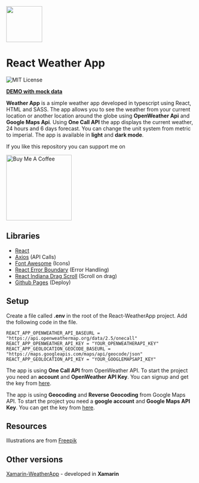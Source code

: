 <img src="https://github.com/gheorghedarle/React-WeatherApp/blob/master/screenshots/icon.png" width="96" />

# React Weather App

![MIT License](https://img.shields.io/apm/l/atomic-design-ui.svg?)

[**DEMO with mock data**](https://gheorghedarle.github.io/React-WeatherApp/)

**Weather App** is a simple weather app developed in typescript using React, HTML and SASS. The app allows you to see the weather from your current location or another location around the globe using **OpenWeather Api** and **Google Maps Api**. Using **One Call API** the app displays the current weather, 24 hours and 6 days forecast. You can change the unit system from metric to imperial. The app is available in **light** and **dark mode**.

If you like this repository you can support me on

<a href="https://www.buymeacoffee.com/gheorghedarle" target="_blank"><img src="https://www.buymeacoffee.com/assets/img/guidelines/download-assets-sm-1.svg" alt="Buy Me A Coffee" width="175"></a>

## Libraries

- [React](https://github.com/facebook/react)
- [Axios](https://github.com/axios/axios) (API Calls)
- [Font Awesome](https://github.com/FortAwesome/Font-Awesome) (Icons)
- [React Error Boundary](https://github.com/bvaughn/react-error-boundary) (Error Handling)
- [React Indiana Drag Scroll](https://github.com/norserium/react-indiana-drag-scroll) (Scroll on drag)
- [Github Pages](https://github.com/tschaub/gh-pages) (Deploy)

## Setup

Create a file called **.env** in the root of the React-WeatherApp project. Add the following code in the file.

```
REACT_APP_OPENWEATHER_API_BASEURL = "https://api.openweathermap.org/data/2.5/onecall"
REACT_APP_OPENWEATHER_API_KEY = "YOUR_OPENWEATHERAPI_KEY"
REACT_APP_GEOLOCATION_GEOCODE_BASEURL = "https://maps.googleapis.com/maps/api/geocode/json"
REACT_APP_GEOLOCATION_API_KEY = "YOUR_GOOGLEMAPSAPI_KEY"
```

The app is using **One Call API** from OpenWeather API. To start the project you need an **account** and **OpenWeather API Key**. You can signup and get the key from [here](https://openweathermap.org/api).

The app is using **Geocoding** and **Reverse Geocoding** from Google Maps API. To start the project you need a **google account** and **Google Maps API Key**. You can get the key from [here](https://developers.google.com/maps/documentation/geocoding/overview).

## Resources

Illustrations are from [Freepik](https://www.freepik.com/)

## Other versions

[Xamarin-WeatherApp](https://github.com/gheorghedarle/Xamarin-WeatherApp) - developed in **Xamarin**
